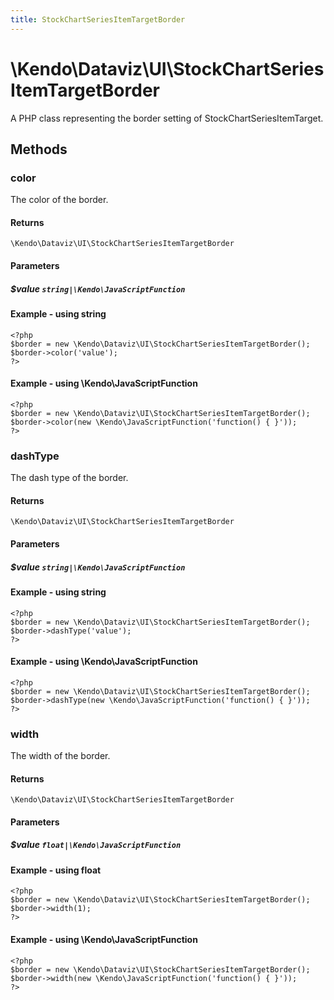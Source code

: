 ```yaml
---
title: StockChartSeriesItemTargetBorder
---
```


# \Kendo\Dataviz\UI\StockChartSeriesItemTargetBorder

A PHP class representing the border setting of StockChartSeriesItemTarget.


## Methods

### color
The color of the border.

#### Returns
`\Kendo\Dataviz\UI\StockChartSeriesItemTargetBorder`

#### Parameters

##### $value `string|\Kendo\JavaScriptFunction`



#### Example  - using string
    <?php
    $border = new \Kendo\Dataviz\UI\StockChartSeriesItemTargetBorder();
    $border->color('value');
    ?>

#### Example  - using \Kendo\JavaScriptFunction
    <?php
    $border = new \Kendo\Dataviz\UI\StockChartSeriesItemTargetBorder();
    $border->color(new \Kendo\JavaScriptFunction('function() { }'));
    ?>

### dashType
The dash type of the border.

#### Returns
`\Kendo\Dataviz\UI\StockChartSeriesItemTargetBorder`

#### Parameters

##### $value `string|\Kendo\JavaScriptFunction`



#### Example  - using string
    <?php
    $border = new \Kendo\Dataviz\UI\StockChartSeriesItemTargetBorder();
    $border->dashType('value');
    ?>

#### Example  - using \Kendo\JavaScriptFunction
    <?php
    $border = new \Kendo\Dataviz\UI\StockChartSeriesItemTargetBorder();
    $border->dashType(new \Kendo\JavaScriptFunction('function() { }'));
    ?>

### width
The width of the border.

#### Returns
`\Kendo\Dataviz\UI\StockChartSeriesItemTargetBorder`

#### Parameters

##### $value `float|\Kendo\JavaScriptFunction`



#### Example  - using float
    <?php
    $border = new \Kendo\Dataviz\UI\StockChartSeriesItemTargetBorder();
    $border->width(1);
    ?>

#### Example  - using \Kendo\JavaScriptFunction
    <?php
    $border = new \Kendo\Dataviz\UI\StockChartSeriesItemTargetBorder();
    $border->width(new \Kendo\JavaScriptFunction('function() { }'));
    ?>

